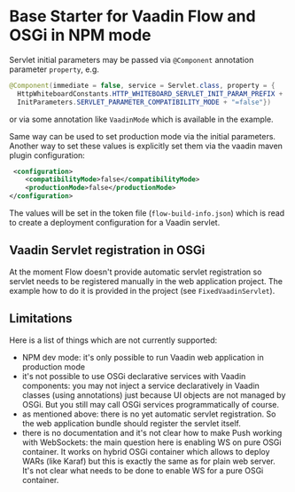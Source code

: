 # Base Starter for Vaadin Flow and OSGi in NPM mode

Servlet initial parameters may be passed via `@Component` annotation parameter `property`, e.g.

```java
@Component(immediate = false, service = Servlet.class, property = {
  HttpWhiteboardConstants.HTTP_WHITEBOARD_SERVLET_INIT_PARAM_PREFIX +
  InitParameters.SERVLET_PARAMETER_COMPATIBILITY_MODE + "=false"}) 
```
or via some annotation like `VaadinMode` which is available in the example.

Same way can be used to set production mode via the initial parameters.
Another way to set these values is explicitly set them via the vaadin maven plugin configuration:

```xml
 <configuration>
    <compatibilityMode>false</compatibilityMode>
    <productionMode>false</productionMode>
</configuration>

```

The values will be set in the token file (`flow-build-info.json`) which is read to 
create a deployment configuration for a Vaadin servlet.

## Vaadin Servlet registration in OSGi

At the moment Flow doesn't provide automatic servlet registration so servlet needs to be 
registered manually in the web application project. The example how to do it is 
provided in the project (see `FixedVaadinServlet`).


## Limitations

Here is a list of things which are not currently supported:

- NPM dev mode: it's only possible to run Vaadin web application in production mode
- it's not possible to use OSGi declarative services with Vaadin components: 
you may not inject a service declaratively in Vaadin classes (using annotations) 
just because UI objects are not managed by OSGi. But you still may call OSGi services programmatically of course.
- as mentioned above: there is no yet automatic servlet registration. So the web application 
bundle should register the servlet itself.
- there is no documentation and it's not clear how to make Push working with WebSockets: the main question 
here is enabling WS on pure OSGi container. It works on hybrid OSGi container which allows
to deploy WARs (like Karaf) but this is exactly the same as for plain web server. It's not clear what
needs to be done to enable WS for a pure OSGi container.

